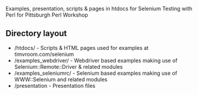 Examples, presentation, scripts & pages in htdocs for Selenium Testing with Perl for Pittsburgh Perl Workshop

Directory layout
--------------------

* /htdocs/ - Scripts & HTML pages used for examples at timvroom.com/selenium
* /examples_webdriver/ - Webdriver based examples making use of Selenium::Remote::Driver & related modules
* /examples_seleniumrc/ - Selenium based examples making use of WWW::Selenium and related modules
* /presentation - Presentation files
